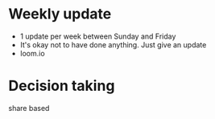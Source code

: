 # Weekly update
- 1 update per week between Sunday and Friday
- It's okay not to have done anything. Just give an update
- loom.io

# Decision taking
share based
<!--stackedit_data:
eyJoaXN0b3J5IjpbLTE5MjAwNjYwMDksOTM1OTgxNjA3LDYyMT
E5MzkyMF19
-->